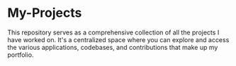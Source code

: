 # My-Projects
This repository serves as a comprehensive collection of all the projects I have worked on. It's a centralized space where you can explore and access the various applications, codebases, and contributions that make up my portfolio.
